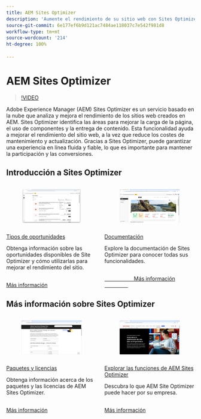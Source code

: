 ```yaml
---
title: AEM Sites Optimizer
description: 'Aumente el rendimiento de su sitio web con Sites Optimizer: mejore la velocidad, reduzca los costes y mejore la fiabilidad para lograr una mejor participación.'
source-git-commit: 6e177ef6b9d121ac7484ae118037c7e542f981d8
workflow-type: tm+mt
source-wordcount: '214'
ht-degree: 100%

---
```



# AEM Sites Optimizer

>[!VIDEO](https://video.tv.adobe.com/v/3455085/?learn=on&enablevpops)

Adobe Experience Manager (AEM) Sites Optimizer es un servicio basado en la nube que analiza y mejora el rendimiento de los sitios web creados en AEM. Sites Optimizer identifica las áreas para mejorar la carga de la página, el uso de componentes y la entrega de contenido. Esta funcionalidad ayuda a mejorar el rendimiento del sitio web, a la vez que reduce los costes de mantenimiento y actualización. Gracias a Sites Optimizer, puede garantizar una experiencia en línea fluida y fiable, lo que es importante para mantener la participación y las conversiones.

## Introducción a Sites Optimizer

<!-- CARDS 

* ./opportunity-types/overview.md
    * {title=Opportunity types}
    * {description = Learn about the available Site Optimizer opportunities and how to use them to improve your site's performance.}
* ./opportunity-types/preflight.md
  * {title=Preflight opportunities}
  * {description = Learn about the Preflight opportunities in Sites Optimizer and how to optimize your web pages before they're even published.}
* ./documentation/overview.md
  * {title=Documentation}
  * {description=Explore the Sites Optimizer documentation to learn about all its capabilities.}

-->
<!-- START CARDS HTML - DO NOT MODIFY BY HAND -->
<div class="columns">
    <div class="column is-half-tablet is-half-desktop is-one-third-widescreen" aria-label="Opportunity types">
        <div class="card" style="height: 100%; display: flex; flex-direction: column; height: 100%;">
            <div class="card-image">
                <figure class="image x-is-16by9">
                    <a href="./opportunity-types/overview.md" title="Tipos de oportunidades" target="_blank" rel="referrer">
                        <img class="is-bordered-r-small" src="opportunity-types/assets/overview/hero.png" alt="Tipos de oportunidades"
                             style="width: 100%; aspect-ratio: 16 / 9; object-fit: cover; overflow: hidden; display: block; margin: auto;">
                    </a>
                </figure>
            </div>
            <div class="card-content is-padded-small" style="display: flex; flex-direction: column; flex-grow: 1; justify-content: space-between;">
                <div class="top-card-content">
                    <p class="headline is-size-6 has-text-weight-bold">
                        <a href="./opportunity-types/overview.md" target="_blank" rel="referrer" title="Tipos de oportunidades">Tipos de oportunidades</a>
                    </p>
                    <p class="is-size-6">Obtenga información sobre las oportunidades disponibles de Site Optimizer y cómo utilizarlas para mejorar el rendimiento del sitio.</p>
                </div>
                <a href="./opportunity-types/overview.md" target="_blank" rel="referrer" class="spectrum-Button spectrum-Button--outline spectrum-Button--primary spectrum-Button--sizeM" style="align-self: flex-start; margin-top: 1rem;">
                    <span class="spectrum-Button-label has-no-wrap has-text-weight-bold">Más información</span>
                </a>
            </div>
        </div>
    </div>
    <div class="column is-half-tablet is-half-desktop is-one-third-widescreen" aria-label="Documentation">
        <div class="card" style="height: 100%; display: flex; flex-direction: column; height: 100%;">
            <div class="card-image">
                <figure class="image x-is-16by9">
                    <a href="./documentation/overview.md" title="Documentación" target="_blank" rel="referrer">
                        <img class="is-bordered-r-small" src="documentation/assets/overview/hero.png" alt="Documentación"
                             style="width: 100%; aspect-ratio: 16 / 9; object-fit: cover; overflow: hidden; display: block; margin: auto;">
                    </a>
                </figure>
            </div>
            <div class="card-content is-padded-small" style="display: flex; flex-direction: column; flex-grow: 1; justify-content: space-between;">
                <div class="top-card-content">
                    <p class="headline is-size-6 has-text-weight-bold">
                        <a href="./documentation/overview.md" target="_blank" rel="referrer" title="Documentación">Documentación</a>
                    </p>
                    <p class="is-size-6">Explore la documentación de Sites Optimizer para conocer todas sus funcionalidades.</p>
                </div>
                <a href="./documentation/overview.md" target="_blank" rel="referrer" class="spectrum-Button spectrum-Button--outline spectrum-Button--primary spectrum-Button--sizeM" style="align-self: flex-start; margin-top: 1rem;">
                    <span class="spectrum-Button-label has-no-wrap has-text-weight-bold">Más información</span>
                </a>
            </div>
        </div>
    </div>
</div>
<!-- END CARDS HTML - DO NOT MODIFY BY HAND -->

## Más información sobre Sites Optimizer

<!-- CARDS 
* https://helpx.adobe.com/legal/product-descriptions/adobe-experience-manager-sites-optimizer.html
    {title=Packages and licensing}
    {description=Learn about AEM Sites Optimizer packages and licensing.}
    {image=./assets/home/licensing.png}
    {target=_blank}
    {cta=Learn more}
* https://business.adobe.com/products/experience-manager/sites/optimizer.html
    {title=Explore the capabilities of AEM Sites Optimizer}
    {description=Learn what AEM Site Optimizer can do for your company.}
    {image=./assets/home/business-adobe-com.png}
    {target=_blank}
    {cta=Learn more}
-->
<!-- START CARDS HTML - DO NOT MODIFY BY HAND -->
<div class="columns">
    <div class="column is-half-tablet is-half-desktop is-one-third-widescreen" aria-label="Packages and licensing">
        <div class="card" style="height: 100%; display: flex; flex-direction: column; height: 100%;">
            <div class="card-image">
                <figure class="image x-is-16by9">
                    <a href="https://helpx.adobe.com/legal/product-descriptions/adobe-experience-manager-sites-optimizer.html?lang=es" title="Paquetes y licencias" target="_blank" rel="referrer">
                        <img class="is-bordered-r-small" src="./assets/home/licensing.png" alt="Paquetes y licencias"
                             style="width: 100%; aspect-ratio: 16 / 9; object-fit: cover; overflow: hidden; display: block; margin: auto;">
                    </a>
                </figure>
            </div>
            <div class="card-content is-padded-small" style="display: flex; flex-direction: column; flex-grow: 1; justify-content: space-between;">
                <div class="top-card-content">
                    <p class="headline is-size-6 has-text-weight-bold">
                        <a href="https://helpx.adobe.com/legal/product-descriptions/adobe-experience-manager-sites-optimizer.html?lang=es" target="_blank" rel="referrer" title="Paquetes y licencias">Paquetes y licencias</a>
                    </p>
                    <p class="is-size-6">Obtenga información acerca de los paquetes y las licencias de AEM Sites Optimizer.</p>
                </div>
                <a href="https://helpx.adobe.com/legal/product-descriptions/adobe-experience-manager-sites-optimizer.html?lang=es" target="_blank" rel="referrer" class="spectrum-Button spectrum-Button--outline spectrum-Button--primary spectrum-Button--sizeM" style="align-self: flex-start; margin-top: 1rem;">
                    <span class="spectrum-Button-label has-no-wrap has-text-weight-bold">Más información</span>
                </a>
            </div>
        </div>
    </div>
    <div class="column is-half-tablet is-half-desktop is-one-third-widescreen" aria-label="Explore the capabilities of AEM Sites Optimizer">
        <div class="card" style="height: 100%; display: flex; flex-direction: column; height: 100%;">
            <div class="card-image">
                <figure class="image x-is-16by9">
                    <a href="https://business.adobe.com/products/experience-manager/sites/optimizer.html?lang=es" title="Explore las funcionalidades de AEM Sites Optimizer" target="_blank" rel="referrer">
                        <img class="is-bordered-r-small" src="./assets/home/business-adobe-com.png" alt="Explore las funcionalidades de AEM Sites Optimizer"
                             style="width: 100%; aspect-ratio: 16 / 9; object-fit: cover; overflow: hidden; display: block; margin: auto;">
                    </a>
                </figure>
            </div>
            <div class="card-content is-padded-small" style="display: flex; flex-direction: column; flex-grow: 1; justify-content: space-between;">
                <div class="top-card-content">
                    <p class="headline is-size-6 has-text-weight-bold">
                        <a href="https://business.adobe.com/products/experience-manager/sites/optimizer.html?lang=es" target="_blank" rel="referrer" title="Explore las funcionalidades de AEM Sites Optimizer">Explorar las funciones de AEM Sites Optimizer</a>
                    </p>
                    <p class="is-size-6">Descubra lo que AEM Site Optimizer puede hacer por su empresa.</p>
                </div>
                <a href="https://business.adobe.com/products/experience-manager/sites/optimizer.html?lang=es" target="_blank" rel="referrer" class="spectrum-Button spectrum-Button--outline spectrum-Button--primary spectrum-Button--sizeM" style="align-self: flex-start; margin-top: 1rem;">
                    <span class="spectrum-Button-label has-no-wrap has-text-weight-bold">Más información</span>
                </a>
            </div>
        </div>
    </div>
</div>
<!-- END CARDS HTML - DO NOT MODIFY BY HAND -->
